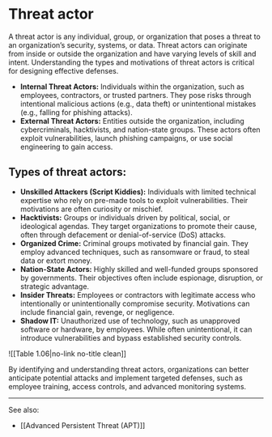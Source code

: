 
# Threat actor

A threat actor is any individual, group, or organization that poses a threat to an organization’s security, systems, or data. Threat actors can originate from inside or outside the organization and have varying levels of skill and intent. Understanding the types and motivations of threat actors is critical for designing effective defenses.

- **Internal Threat Actors:** Individuals within the organization, such as employees, contractors, or trusted partners. They pose risks through intentional malicious actions (e.g., data theft) or unintentional mistakes (e.g., falling for phishing attacks).
- **External Threat Actors:** Entities outside the organization, including cybercriminals, hacktivists, and nation-state groups. These actors often exploit vulnerabilities, launch phishing campaigns, or use social engineering to gain access.

## Types of threat actors:

- **Unskilled Attackers (Script Kiddies):** Individuals with limited technical expertise who rely on pre-made tools to exploit vulnerabilities. Their motivations are often curiosity or mischief.
- **Hacktivists:** Groups or individuals driven by political, social, or ideological agendas. They target organizations to promote their cause, often through defacement or denial-of-service (DoS) attacks.
- **Organized Crime:** Criminal groups motivated by financial gain. They employ advanced techniques, such as ransomware or fraud, to steal data or extort money.
- **Nation-State Actors:** Highly skilled and well-funded groups sponsored by governments. Their objectives often include espionage, disruption, or strategic advantage.
- **Insider Threats:** Employees or contractors with legitimate access who intentionally or unintentionally compromise security. Motivations can include financial gain, revenge, or negligence.
- **Shadow IT:** Unauthorized use of technology, such as unapproved software or hardware, by employees. While often unintentional, it can introduce vulnerabilities and bypass established security controls.

![[Table 1.06|no-link no-title clean]]

By identifying and understanding threat actors, organizations can better anticipate potential attacks and implement targeted defenses, such as employee training, access controls, and advanced monitoring systems.

---

See also:

-  [[Advanced Persistent Threat (APT)]]